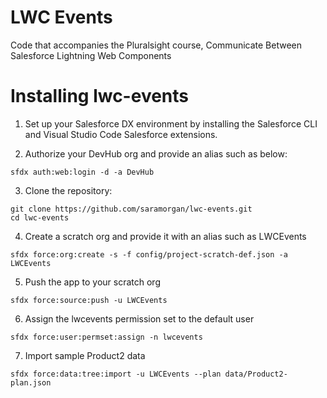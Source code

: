 # LWC Events
 Code that accompanies the Pluralsight course, Communicate Between Salesforce Lightning Web Components
 
# Installing lwc-events 
1. Set up your Salesforce DX environment by installing the Salesforce CLI and Visual Studio Code Salesforce extensions.

2. Authorize your DevHub org and provide an alias such as below:
```
sfdx auth:web:login -d -a DevHub
```

3. Clone the repository:
```
git clone https://github.com/saramorgan/lwc-events.git
cd lwc-events
```

4. Create a scratch org and provide it with an alias such as LWCEvents
```
sfdx force:org:create -s -f config/project-scratch-def.json -a LWCEvents
```

5. Push the app to your scratch org
```
sfdx force:source:push -u LWCEvents
```

6. Assign the lwcevents permission set to the default user
```
sfdx force:user:permset:assign -n lwcevents
```

7. Import sample Product2 data
```
sfdx force:data:tree:import -u LWCEvents --plan data/Product2-plan.json
```



